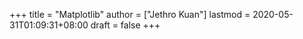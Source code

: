 +++
title = "Matplotlib"
author = ["Jethro Kuan"]
lastmod = 2020-05-31T01:09:31+08:00
draft = false
+++
